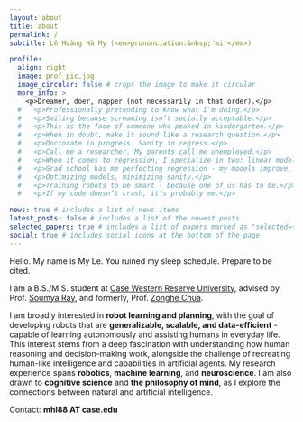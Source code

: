 ```yaml
---
layout: about
title: about
permalink: /
subtitle: Lê Hoàng Hà My (<em>pronunciation:&nbsp;'mi'</em>)

profile:
  align: right
  image: prof_pic.jpg
  image_circular: false # crops the image to make it circular
  more_info: >
    <p>Dreamer, doer, napper (not necessarily in that order).</p>
  #   <p>Professionally pretending to know what I'm doing.</p>
  #   <p>Smiling because screaming isn’t socially acceptable.</p>
  #   <p>This is the face of someone who peaked in kindergarten.</p>
  #   <p>When in doubt, make it sound like a research question.</p>
  #   <p>Doctorate in progress. Sanity in regress.</p>
  #   <p>Call me a researcher. My parents call me unemployed.</p>
  #   <p>When it comes to regression, I specialize in two: linear models and my sanity.</p>
  #   <p>Grad school has me perfecting regression - my models improve, but my sanity doesn't.</p>
  #   <p>Optimizing models, minimizing sanity.</p>
  #   <p>Training robots to be smart - because one of us has to be.</p>
  #   <p>If my code doesn’t crash, it’s probably me.</p>

news: true # includes a list of news items
latest_posts: false # includes a list of the newest posts
selected_papers: true # includes a list of papers marked as "selected={true}"
social: true # includes social icons at the bottom of the page
---
```


Hello. My name is My Le. You ruined my sleep schedule. Prepare to be cited.

I am a B.S./M.S. student at [Case Western Reserve University](https://case.edu/), advised by Prof. [Soumya Ray](https://scholar.google.com/citations?user=T3Wxu_AAAAAJ&hl=en), and formerly, Prof. [Zonghe Chua](https://zonghe-chua.github.io/).

I am broadly interested in **robot learning and planning**, with the goal of developing robots that are **generalizable, scalable, and data-efficient** - capable of learning autonomously and assisting humans in everyday life. This interest stems from a deep fascination with understanding how human reasoning and decision-making work, alongside the challenge of recreating human-like intelligence and capabilities in artificial agents. My research experience spans **robotics**, **machine learning**, and **neuroscience**. I am also drawn to **cognitive science** and **the philosophy of mind**, as I explore the connections between natural and artificial intelligence.

Contact: **mhl88 AT case.edu**
